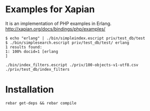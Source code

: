Examples for Xapian
===================

It is an implementation of PHP examples in Erlang.
http://xapian.org/docs/bindings/php/examples/

```shell
$ echo "erlang" | ./bin/simpleindex.escript priv/test_db/test
$ ./bin/simplesearch.escript priv/test_db/test/ erlang
1 results found:
1: 100% docid=1 [erlang
]

```


```shell
./bin/index_filters.escript ./priv/100-objects-v1-utf8.csv ./priv/test_db/index_filters 
```

Installation
============

```shell
rebar get-deps && rebar compile
```
